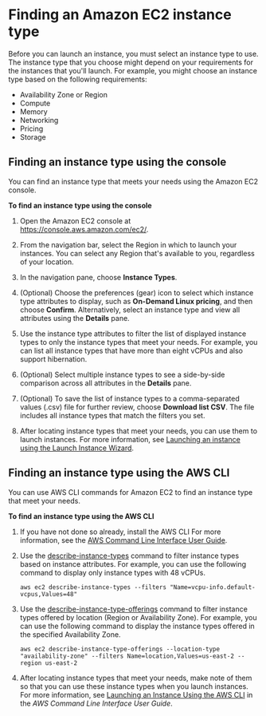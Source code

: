 # Finding an Amazon EC2 instance type<a name="instance-discovery"></a>

Before you can launch an instance, you must select an instance type to use\. The instance type that you choose might depend on your requirements for the instances that you'll launch\. For example, you might choose an instance type based on the following requirements:
+ Availability Zone or Region
+ Compute
+ Memory
+ Networking
+ Pricing
+ Storage

## Finding an instance type using the console<a name="instance-discovery-console"></a>

You can find an instance type that meets your needs using the Amazon EC2 console\.

**To find an instance type using the console**

1. Open the Amazon EC2 console at [https://console\.aws\.amazon\.com/ec2/](https://console.aws.amazon.com/ec2/)\.

1. From the navigation bar, select the Region in which to launch your instances\. You can select any Region that's available to you, regardless of your location\.

1. In the navigation pane, choose **Instance Types**\. 

1. \(Optional\) Choose the preferences \(gear\) icon to select which instance type attributes to display, such as **On\-Demand Linux pricing**, and then choose **Confirm**\. Alternatively, select an instance type and view all attributes using the **Details** pane\.

1. Use the instance type attributes to filter the list of displayed instance types to only the instance types that meet your needs\. For example, you can list all instance types that have more than eight vCPUs and also support hibernation\.

1. \(Optional\) Select multiple instance types to see a side\-by\-side comparison across all attributes in the **Details** pane\.

1. \(Optional\) To save the list of instance types to a comma\-separated values \(\.csv\) file for further review, choose **Download list CSV**\. The file includes all instance types that match the filters you set\.

1. After locating instance types that meet your needs, you can use them to launch instances\. For more information, see [Launching an instance using the Launch Instance Wizard](launching-instance.md)\.

## Finding an instance type using the AWS CLI<a name="instance-discovery-cli"></a>

You can use AWS CLI commands for Amazon EC2 to find an instance type that meet your needs\.

**To find an instance type using the AWS CLI**

1. If you have not done so already, install the AWS CLI For more information, see the [AWS Command Line Interface User Guide](https://docs.aws.amazon.com/cli/latest/userguide/)\.

1. Use the [describe\-instance\-types](https://docs.aws.amazon.com/goto/aws-cli/ec2-2016-11-15/DescribeInstanceTypes) command to filter instance types based on instance attributes\. For example, you can use the following command to display only instance types with 48 vCPUs\.

   ```
   aws ec2 describe-instance-types --filters "Name=vcpu-info.default-vcpus,Values=48"
   ```

1. Use the [describe\-instance\-type\-offerings](https://docs.aws.amazon.com/goto/aws-cli/ec2-2016-11-15/DescribeInstanceTypeOfferings) command to filter instance types offered by location \(Region or Availability Zone\)\. For example, you can use the following command to display the instance types offered in the specified Availability Zone\. 

   ```
   aws ec2 describe-instance-type-offerings --location-type "availability-zone" --filters Name=location,Values=us-east-2 --region us-east-2
   ```

1. After locating instance types that meet your needs, make note of them so that you can use these instance types when you launch instances\. For more information, see [Launching an Instance Using the AWS CLI](https://docs.aws.amazon.com/cli/latest/userguide/cli-ec2-launch.html#launching-instances) in the *AWS Command Line Interface User Guide*\.